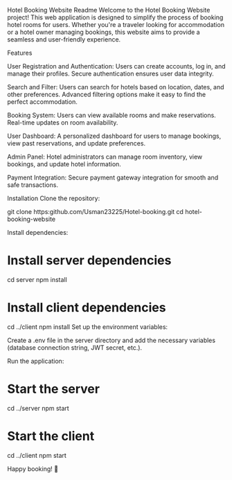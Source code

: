 
Hotel Booking Website Readme
Welcome to the Hotel Booking Website project! This web application is designed to simplify the process of booking hotel rooms for users. Whether you're a traveler looking for accommodation or a hotel owner managing bookings, this website aims to provide a seamless and user-friendly experience.

Features

User Registration and Authentication:
Users can create accounts, log in, and manage their profiles.
Secure authentication ensures user data integrity.

Search and Filter:
Users can search for hotels based on location, dates, and other preferences.
Advanced filtering options make it easy to find the perfect accommodation.

Booking System:
Users can view available rooms and make reservations.
Real-time updates on room availability.

User Dashboard:
A personalized dashboard for users to manage bookings, view past reservations, and update preferences.

Admin Panel:
Hotel administrators can manage room inventory, view bookings, and update hotel information.

Payment Integration:
Secure payment gateway integration for smooth and safe transactions.

Installation
Clone the repository:


git clone https:github.com/Usman23225/Hotel-booking.git
cd hotel-booking-website

Install dependencies:
# Install server dependencies
cd server
npm install

# Install client dependencies
cd ../client
npm install
Set up the environment variables:

Create a .env file in the server directory and add the necessary variables (database connection string, JWT secret, etc.).



Run the application:

# Start the server
cd ../server
npm start

# Start the client
cd ../client
npm start

Happy booking! 🌟










